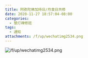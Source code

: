 ```yaml
---
title: 阿弥陀佛加持日/月食日共修
date: 2020-11-27 18:57:04-08:00
categories:
  - 慧灯禅修班
tags:
  - 通知
attachments: /f/up/wechatimg2534.png
---
```

![/f/up/wechatimg2534.png](/f/up/wechatimg2534.png)